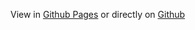 View in [Github Pages](https://franzat.github.io/REM/) or directly on [Github](https://github.com/FranzAT/REM/)
